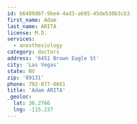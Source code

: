 ```yaml
---
id: b6409d07-9be4-4ad3-a695-45de530b3cb3
first_name: Adam
last_name: ARITA
license: M.D.
services:
  - anesthesiology
category: doctors
address: '6451 Brown Eagle St'
city: 'Las Vegas'
state: NV
zip: '89131'
phone: 702-877-8661
title: 'Adam ARITA'
_geoloc:
  lat: 36.2766
  lng: -115.237
---
```

